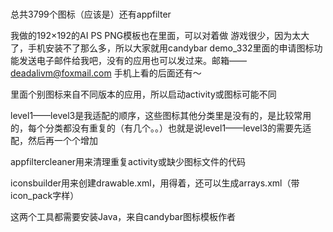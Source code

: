 #
总共3799个图标（应该是）还有appfilter

我做的192×192的AI PS PNG模板也在里面，可以对着做
游戏很少，因为太大了，手机安装不了那么多，所以大家就用candybar demo_332里面的申请图标功能发送电子邮件给我吧，没有的应用也可以发过来。邮箱——deadalivm@foxmail.com 手机上看的后面还有～

里面个别图标来自不同版本的应用，所以启动activity或图标可能不同

level1——level3是我适配的顺序，这些图标其他分类里是没有的，是比较常用的，每个分类都没有重复的（有几个。。）也就是说level1——level3的需要先适配，然后再一个个增加

appfiltercleaner用来清理重复activity或缺少图标文件的代码

iconsbuilder用来创建drawable.xml，用得着，还可以生成arrays.xml（带icon_pack字样）

这两个工具都需要安装Java，来自candybar图标模板作者
